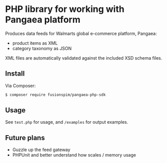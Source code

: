 PHP library for working with Pangaea platform
===

Produces data feeds for Walmarts global e-commerce platform, Pangaea:

- product items as XML
- category taxonomy as JSON

XML files are automatically validated against the included XSD schema files.


Install
---

Via Composer:

``` bash
$ composer require fusionspim/pangaea-php-sdk
```

Usage
---

See `test.php` for usage, and `/examples` for output examples.


Future plans
---

- Guzzle up the feed gateway
- PHPUnit and better understand how scales / memory usage
